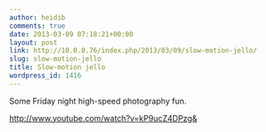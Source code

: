 ```yaml
---
author: heidib
comments: true
date: 2013-03-09 07:18:21+00:00
layout: post
link: http://10.0.0.76/index.php/2013/03/09/slow-motion-jello/
slug: slow-motion-jello
title: Slow-motion jello
wordpress_id: 1416
---
```


Some Friday night high-speed photography fun.

http://www.youtube.com/watch?v=kP9ucZ4DPzg&
